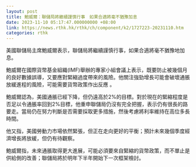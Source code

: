 ```yaml
---
layout: post
title: 鮑威爾：聯儲局將繼續謹慎行事　如果合適將毫不猶豫加息
date: 2023-11-10 05:17:47.000000000 +08:00
link: https://news.rthk.hk/rthk/ch/component/k2/1727223-20231110.htm
categories: rthk
---
```


美國聯儲局主席鮑威爾表示，聯儲局將繼續謹慎行事，如果合適將毫不猶豫地加息。

鮑威爾在國際貨幣基金組織(IMF)舉辦的專家小組會議上表示，既要防止被幾個月的良好數據誤導，又要應對緊縮過度帶來的風險。他關注強勁增長可能會破壞通脹放緩進程的風險，可能需要貨幣政策作出反應 。

鮑威爾認為，美國通脹已經下降，但仍遠高於2%的目標。對於現在的緊縮程度是否足以令通脹率回到2%目標，他重申聯儲局仍沒有完全把握，表示仍有很長的路要走。當局仍在努力判斷是否需要採取更多措施，然後考慮將利率維持在高位多長時間。

他又指，美國勞動力市場依然緊張，但正在走向更好的平衡；預計未來幾個季度經濟增長將放緩，但仍有待觀察。

鮑威爾指，未來通脹取得更大進展，可能必須要來自緊縮的貨幣政策，而不單止是供給側的改善；聯儲局將於明年下半年開始下一次框架檢討。
